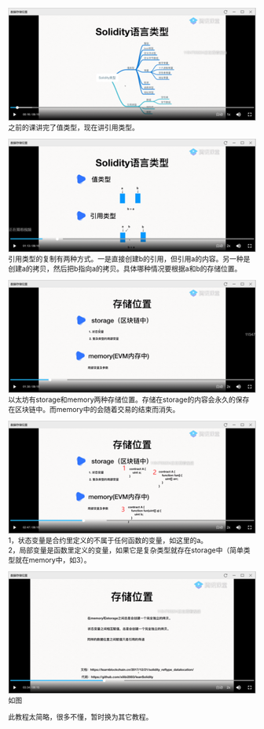 ![](./img/2022-01-02-21-59-56.png)
之前的课讲完了值类型，现在讲引用类型。

![](./img/2022-01-02-22-01-29.png)
引用类型的复制有两种方式。一是直接创建b的引用，但引用a的内容。另一种是创建a的拷贝，然后把b指向a的拷贝。具体哪种情况要根据a和b的存储位置。

![](./img/2022-01-02-22-04-57.png)
以太坊有storage和memory两种存储位置。存储在storage的内容会永久的保存在区块链中。而memory中的会随着交易的结束而消失。

![](./img/2022-01-02-22-08-47.png)
1，状态变量是合约里定义的不属于任何函数的变量，如这里的a。      
2，局部变量是函数里定义的变量，如果它是复杂类型就存在storage中（简单类型就在memory中，如3）。

![](./img/2022-01-02-22-27-02.png)
如图

此教程太简略，很多不懂，暂时换为其它教程。